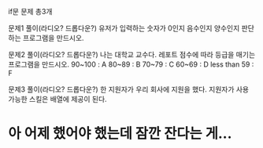 if문 문제
총3개

문제1
풀이(라디오? 드롭다운?) 
유저가 입력하는 숫자가 0인지 음수인지 양수인지 판단하는 프로그램을 만드시오.

문제2
풀이(라디오? 드롭다운?) 
나는 대학교 교수다. 레포트 점수에 따라 등급을 매기는 프로그램을 만드시오.
90~100 : A
80~89 : B
70~79 : C
60~69 : D
less than 59 : F

문제3
풀이(라디오? 드롭다운?) 
한 지원자가 우리 회사에 지원을 했다. 지원자가 사용 가능한 스킬은 배열에 제공이 된다.

# 아 어제 했어야 했는데 잠깐 잔다는 게...